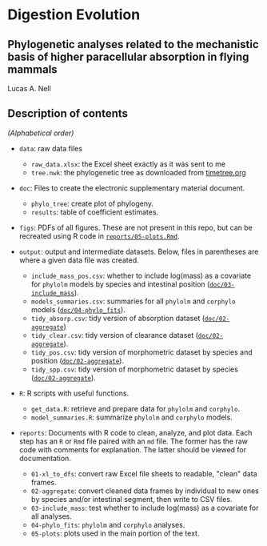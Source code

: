 Digestion Evolution
========

Phylogenetic analyses related to the mechanistic basis of higher paracellular absorption in flying mammals
-------

Lucas A. Nell



## Description of contents

*(Alphabetical order)*

* `data`: raw data files
    - `raw_data.xlsx`: the Excel sheet exactly as it was sent to me
    - `tree.nwk`: the phylogenetic tree as downloaded from
      [timetree.org](http://timetree.org/)

* `doc`: Files to create the electronic supplementary material document.
    - `phylo_tree`: create plot of phylogeny.
    - `results`: table of coefficient estimates.


* `figs`: PDFs of all figures. These are not present in this repo, but can be
  recreated using R code in [`reports/05-plots.Rmd`](reports/05-plots.Rmd).

* `output`: output and intermediate datasets. Below, files in parentheses are where
  a given data file was created.
    - `include_mass_pos.csv`: whether to include log(mass) as a covariate for `phylolm`
      models by species and intestinal position
      ([`doc/03-include_mass`](doc/03-include_mass.md)).
    - `models_summaries.csv`: summaries for all `phylolm` and `corphylo` models
      ([`doc/04-phylo_fits`](doc/04-phylo_fits.md)).
    - `tidy_absorp.csv`: tidy version of absorption dataset
      ([`doc/02-aggregate`](doc/02-aggregate.md))
    - `tidy_clear.csv`: tidy version of clearance dataset 
      ([`doc/02-aggregate`](doc/02-aggregate.md)).
    - `tidy_pos.csv`: tidy version of morphometric dataset by species and position
      ([`doc/02-aggregate`](doc/02-aggregate.md)).
    - `tidy_spp.csv`: tidy version of morphometric dataset by species
      ([`doc/02-aggregate`](doc/02-aggregate.md)).

* `R`: R scripts with useful functions.
    - `get_data.R`: retrieve and prepare data for `phylolm` and `corphylo`.
    - `model_summaries.R`: summarize `phylolm` and `corphylo` models.

* `reports`: Documents with R code to clean, analyze, and plot data.
  Each step has an `R` or `Rmd` file paired with an `md` file.
  The former has the raw code with comments for explanation.
  The latter should be viewed for documentation.
    - `01-xl_to_dfs`: convert raw Excel file sheets to readable, "clean" data frames.
    - `02-aggregate`: convert cleaned data frames by individual to new ones by species
      and/or intestinal segment, then write to CSV files.
    - `03-include_mass`: test whether to include log(mass) as a covariate for all 
      analyses.
    - `04-phylo_fits`: `phylolm` and `corphylo` analyses.
    - `05-plots`: plots used in the main portion of the text.

